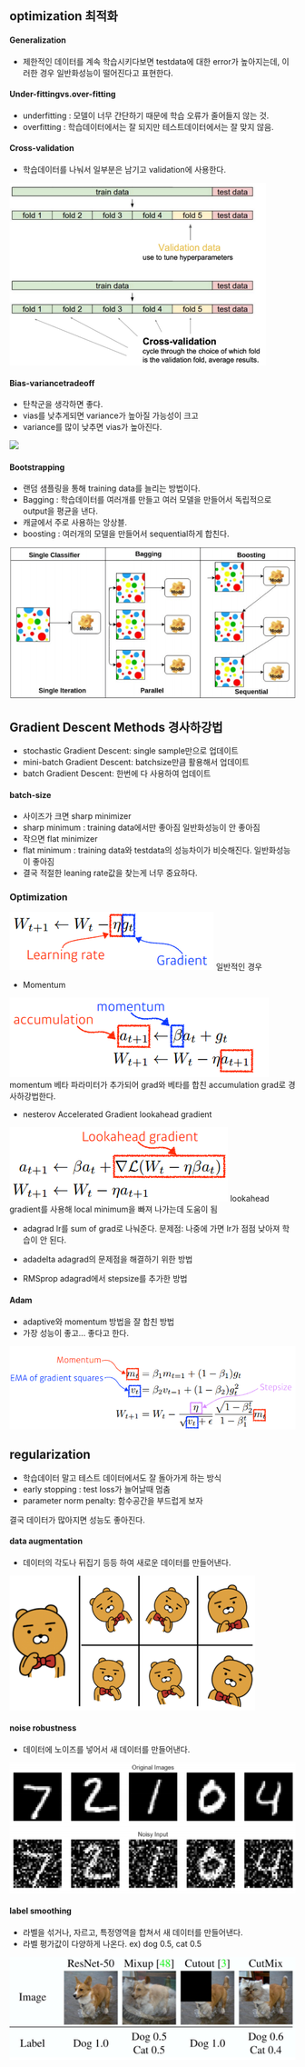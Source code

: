 ## optimization 최적화
#### Generalization
- 제한적인 데이터를 계속 학습시키다보면 testdata에 대한 error가 높아지는데, 이러한 경우 일반화성능이 떨어진다고 표현한다.

#### Under-fittingvs.over-fitting
- underfitting : 모델이 너무 간단하기 때문에 학습 오류가 줄어들지 않는 것.
- overfitting : 학습데이터에서는 잘 되지만 테스트데이터에서는 잘 맞지 않음.

#### Cross-validation
- 학습데이터를 나눠서 일부분은 남기고 validation에 사용한다.
<img src=image/crossv.PNG>

#### Bias-variancetradeoff
- 탄착군을 생각하면 좋다.
- vias를 낮추게되면 variance가 높아질 가능성이 크고
- variance를 많이 낮추면 vias가 높아진다.
<img src=image/viasvar.PNG>

#### Bootstrapping
- 랜덤 샘플링을 통해 training data를 늘리는 방법이다.
- Bagging : 학습데이터를 여러개를 만들고 여러 모델을 만들어서 독립적으로 output을 평균을 낸다. 
- 캐글에서 주로 사용하는 앙상블.
- boosting : 여러개의 모델을 만들어서 sequential하게 합친다.
<img src=image/bootstrap.PNG>

## Gradient Descent Methods 경사하강법 
- stochastic Gradient Descent: single sample만으로 업데이트
- mini-batch Gradient Descent: batchsize만큼 활용해서 업데이트
- batch      Gradient Descent: 한번에 다 사용하여 업데이트

#### batch-size 
- 사이즈가 크면 sharp minimizer
- sharp minimum : training data에서만 좋아짐 일반화성능이 안 좋아짐
- 작으면 flat minimizer 
- flat minimum : training data와 testdata의 성능차이가 비슷해진다. 일반화성능이 좋아짐
- 결국 적절한 leaning rate값을 찾는게 너무 중요하다.

### Optimization
<img src=image/optbasic.PNG>
일반적인 경우

- Momentum
<img src=image/optmom.PNG>
momentum 베타 파라미터가 추가되어 grad와 베타를 합친 accumulation grad로 경사하강법한다.

- nesterov Accelerated Gradient lookahead gradient 
<img src=image/optlook.PNG>
lookahead gradient를 사용해 local minimum을 빠져 나가는데 도움이 됨

- adagrad
lr를 sum of grad로 나눠준다. 
문제점: 나중에 가면 lr가 점점 낮아져 학습이 안 된다.

- adadelta 
adagrad의 문제점을 해결하기 위한 방법

- RMSprop
adagrad에서 stepsize를 추가한 방법

#### Adam
- adaptive와 momentum 방법을 잘 합친 방법
- 가장 성능이 좋고... 좋다고 한다.
<img src=image/adam.PNG>

## regularization 
- 학습데이터 말고 테스트 데이터에서도 잘 돌아가게 하는 방식
- early stopping : test loss가 늘어날때 멈춤
- parameter norm penalty: 함수공간을 부드럽게 보자

결국 데이터가 많아지면 성능도 좋아진다.
#### data augmentation
- 데이터의 각도나 뒤집기 등등 하여 새로운 데이터를 만들어낸다. 
<img src=image/aug.PNG>

#### noise robustness
- 데이터에 노이즈를 넣어서 새 데이터를 만들어낸다.
<img src=image/noise.PNG>

#### label smoothing
- 라벨을 섞거나, 자르고, 특정영역을 합쳐서 새 데이터를 만들어낸다.
- 라벨 평가값이 다양하게 나온다. ex) dog 0.5, cat 0.5
<img src=image/smooth.PNG>

